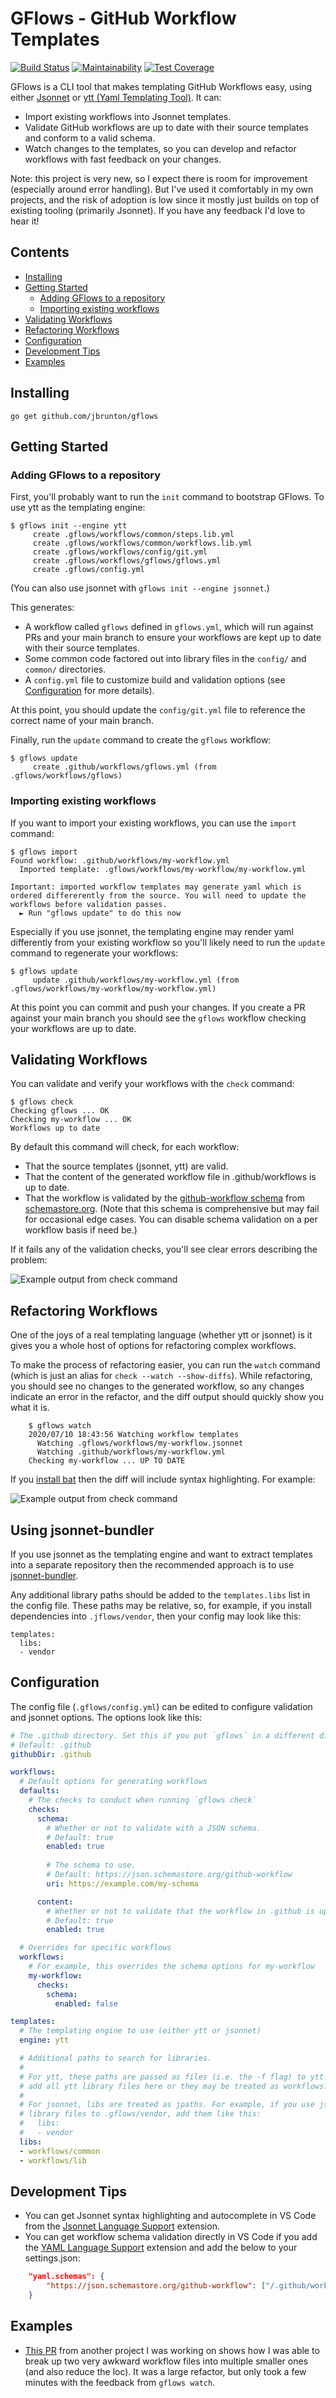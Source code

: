 # GFlows - GitHub Workflow Templates

[![Build Status](https://github.com/jbrunton/gflows/workflows/build/badge.svg?branch=develop)](https://github.com/jbrunton/gflows/actions?query=branch%3Adevelop+workflow%3Abuild)
[![Maintainability](https://api.codeclimate.com/v1/badges/02363f0b2588376bbf98/maintainability)](https://codeclimate.com/github/jbrunton/gflows/maintainability)
[![Test Coverage](https://api.codeclimate.com/v1/badges/02363f0b2588376bbf98/test_coverage)](https://codeclimate.com/github/jbrunton/gflows/test_coverage)

GFlows is a CLI tool that makes templating GitHub Workflows easy, using either [Jsonnet](https://jsonnet.org/) or [ytt (Yaml Templating Tool)](https://get-ytt.io/). It can:

* Import existing workflows into Jsonnet templates.
* Validate GitHub workflows are up to date with their source templates and conform to a valid schema.
* Watch changes to the templates, so you can develop and refactor workflows with fast feedback on your changes.

Note: this project is very new, so I expect there is room for improvement (especially around error handling). But I've used it comfortably in my own projects, and the risk of adoption is low since it mostly just builds on top of existing tooling (primarily Jsonnet). If you have any feedback I'd love to hear it!

## Contents

* [Installing](#installing)
* [Getting Started](#getting-started)
    * [Adding GFlows to a repository](#adding-gflows-to-a-repository)
    * [Importing existing workflows](#importing-existing-workflows)
* [Validating Workflows](#validating-workflows)
* [Refactoring Workflows](#refactoring-workflows)
* [Configuration](#configuration)
* [Development Tips](#development-tips)
* [Examples](#examples)


## Installing

    go get github.com/jbrunton/gflows

## Getting Started

### Adding GFlows to a repository

First, you'll probably want to run the `init` command to bootstrap GFlows. To use ytt as the templating engine:

    $ gflows init --engine ytt
         create .gflows/workflows/common/steps.lib.yml
         create .gflows/workflows/common/workflows.lib.yml
         create .gflows/workflows/config/git.yml
         create .gflows/workflows/gflows/gflows.yml
         create .gflows/config.yml

(You can also use jsonnet with `gflows init --engine jsonnet`.)

This generates:

* A workflow called `gflows` defined in `gflows.yml`, which will run against PRs and your main branch to ensure your workflows are kept up to date with their source templates.
* Some common code factored out into library files in the `config/` and `common/` directories.
* A `config.yml` file to customize build and validation options (see [Configuration](#configuration) for more details).

At this point, you should update the `config/git.yml` file to reference the correct name of your main branch.

Finally, run the `update` command to create the `gflows` workflow:

    $ gflows update
         create .github/workflows/gflows.yml (from .gflows/workflows/gflows)

### Importing existing workflows

If you want to import your existing workflows, you can use the `import` command:

    $ gflows import
    Found workflow: .github/workflows/my-workflow.yml
      Imported template: .gflows/workflows/my-workflow/my-workflow.yml
    
    Important: imported workflow templates may generate yaml which is ordered differerently from the source. You will need to update the workflows before validation passes.
      ► Run "gflows update" to do this now

Especially if you use jsonnet, the templating engine may render yaml differently from your existing workflow so you'll likely need to run the `update` command to regenerate your workflows:

    $ gflows update
         update .github/workflows/my-workflow.yml (from .gflows/workflows/my-workflow/my-workflow.yml)

At this point you can commit and push your changes. If you create a PR against your main branch you should see the `gflows` workflow checking your workflows are up to date.

## Validating Workflows

You can validate and verify your workflows with the `check` command:

    $ gflows check
    Checking gflows ... OK
    Checking my-workflow ... OK
    Workflows up to date

By default this command will check, for each workflow:

* That the source templates (jsonnet, ytt) are valid.
* That the content of the generated workflow file in .github/workflows is up to date.
* That the workflow is validated by the [github-workflow schema](https://json.schemastore.org/github-workflow) from [schemastore.org](https://www.schemastore.org/json/). (Note that this schema is comprehensive but may fail for occasional edge cases. You can disable schema validation on a per workflow basis if need be.)

If it fails any of the validation checks, you'll see clear errors describing the problem:

![Example output from check command](https://raw.githubusercontent.com/jbrunton/gflows/develop/workflow-checks.png)

## Refactoring Workflows

One of the joys of a real templating language (whether ytt or jsonnet) is it gives you a whole host of options for refactoring complex workflows.

To make the process of refactoring easier, you can run the `watch` command (which is just an alias for `check --watch --show-diffs`). While refactoring, you should see no changes to the generated workflow, so any changes indicate an error in the refactor, and the diff output should quickly show you what it is.

```
    $ gflows watch
    2020/07/10 18:43:56 Watching workflow templates
      Watching .gflows/workflows/my-workflow.jsonnet
      Watching .github/workflows/my-workflow.yml
    Checking my-workflow ... UP TO DATE
```

If you [install bat](https://github.com/sharkdp/bat) then the diff will include syntax highlighting. For example:

![Example output from check command](https://raw.githubusercontent.com/jbrunton/gflows/develop/workflow-diff.png)

## Using jsonnet-bundler

If you use jsonnet as the templating engine and want to extract templates into a separate repository then the recommended approach is to use [jsonnet-bundler](https://github.com/jsonnet-bundler/jsonnet-bundler).

Any additional library paths should be added to the `templates.libs` list in the config file. These paths may be relative, so, for example, if you install dependencies into `.jflows/vendor`, then your config may look like this:

```
templates:
  libs:
  - vendor
```

## Configuration

The config file (`.gflows/config.yml`) can be edited to configure validation and jsonnet options. The options look like this:

```yaml
# The .github directory. Set this if you put `gflows` in a different directory than the default.
# Default: .github
githubDir: .github

workflows:
  # Default options for generating workflows
  defaults:
    # The checks to conduct when running `gflows check`
    checks:
      schema:
        # Whether or not to validate with a JSON schema.
        # Default: true
        enabled: true
      
        # The schema to use.
        # Default: https://json.schemastore.org/github-workflow
        uri: https://example.com/my-schema

      content:
        # Whether or not to validate that the workflow in .github is up to date
        # Default: true
        enabled: true

  # Overrides for specific workflows
  workflows:
    # For example, this overrides the schema options for my-workflow
    my-workflow:
      checks:
        schema:
          enabled: false

templates:
  # The templating engine to use (either ytt or jsonnet)
  engine: ytt

  # Additional paths to search for libraries.
  #
  # For ytt, these paths are passed as files (i.e. the -f flag) to ytt. Note that it's important to
  # add all ytt library files here or they may be treated as workflows.
  #
  # For jsonnet, libs are treated as jpaths. For example, if you use jsonnet-bundler to add
  # library files to .gflows/vendor, add them like this:
  #   libs:
  #   - vendor
  libs:
  - workflows/common
  - workflows/lib
```

## Development Tips

* You can get Jsonnet syntax highlighting and autocomplete in VS Code from the [Jsonnet Language Support](https://marketplace.visualstudio.com/items?itemName=liamdawson.jsonnet-language) extension.
* You can get workflow schema validation directly in VS Code if you add the [YAML Language Support](https://marketplace.visualstudio.com/items?itemName=redhat.vscode-yaml) extension and add the below to your settings.json:

```json
    "yaml.schemas": {
        "https://json.schemastore.org/github-workflow": ["/.github/workflows/*.yml"]
    }
```

## Examples

* [This PR](https://github.com/jbrunton/bechdel-lists/pull/190/files) from another project I was working on shows how I was able to break up two very awkward workflow files into multiple smaller ones (and also reduce the loc). It was a large refactor, but only took a few minutes with the feedback from `gflows watch`.

